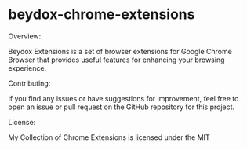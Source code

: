 # beydox-chrome-extensions

Overview:

Beydox Extensions is a set of browser extensions for Google Chrome Browser that provides useful features for enhancing your browsing experience. 

Contributing:

If you find any issues or have suggestions for improvement, feel free to open an issue or pull request on the GitHub repository for this project.

License:

My Collection of Chrome Extensions is licensed under the MIT
